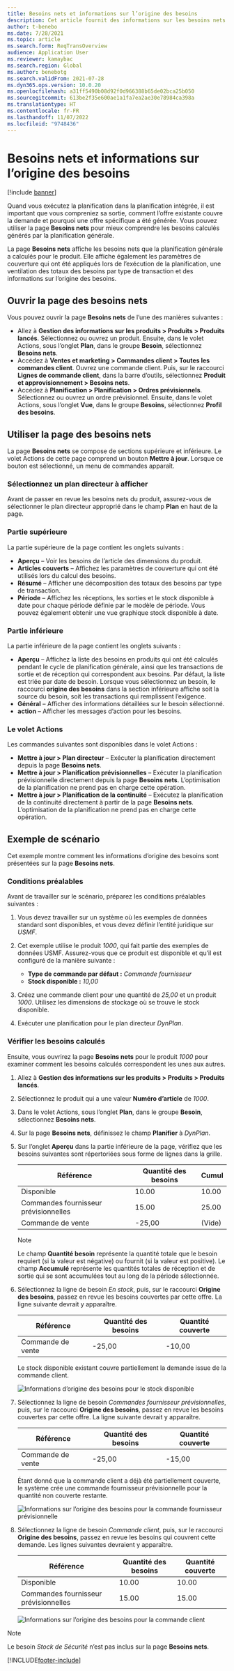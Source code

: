 ```yaml
---
title: Besoins nets et informations sur l’origine des besoins
description: Cet article fournit des informations sur les besoins nets calculés et les informations d’origine des besoins.
author: t-benebo
ms.date: 7/28/2021
ms.topic: article
ms.search.form: ReqTransOverview
audience: Application User
ms.reviewer: kamaybac
ms.search.region: Global
ms.author: benebotg
ms.search.validFrom: 2021-07-28
ms.dyn365.ops.version: 10.0.20
ms.openlocfilehash: a31ff5490b08d92f0d966388b65de02bca25b050
ms.sourcegitcommit: 613be2f35e600ae1a1fa7ea2ae30e78984ca398a
ms.translationtype: HT
ms.contentlocale: fr-FR
ms.lasthandoff: 11/07/2022
ms.locfileid: "9748436"
---
```

# <a name="net-requirements-and-pegging-information"></a>Besoins nets et informations sur l’origine des besoins

[!include [banner](../../includes/banner.md)]

Quand vous exécutez la planification dans la planification intégrée, il est important que vous compreniez sa sortie, comment l’offre existante couvre la demande et pourquoi une offre spécifique a été générée. Vous pouvez utiliser la page **Besoins nets** pour mieux comprendre les besoins calculés générés par la planification générale.

La page **Besoins nets** affiche les besoins nets que la planification générale a calculés pour le produit. Elle affiche également les paramètres de couverture qui ont été appliqués lors de l’exécution de la planification, une ventilation des totaux des besoins par type de transaction et des informations sur l’origine des besoins.

## <a name="open-the-net-requirements-page"></a>Ouvrir la page des besoins nets

Vous pouvez ouvrir la page **Besoins nets** de l’une des manières suivantes :

- Allez à **Gestion des informations sur les produits \> Produits \> Produits lancés**. Sélectionnez ou ouvrez un produit. Ensuite, dans le volet Actions, sous l’onglet **Plan**, dans le groupe **Besoin**, sélectionnez **Besoins nets**.
- Accédez à **Ventes et marketing \> Commandes client \> Toutes les commandes client**. Ouvrez une commande client. Puis, sur le raccourci **Lignes de commande client**, dans la barre d’outils, sélectionnez **Produit et approvisionnement \> Besoins nets**.
- Accédez à **Planification \> Planification \> Ordres prévisionnels**. Sélectionnez ou ouvrez un ordre prévisionnel. Ensuite, dans le volet Actions, sous l’onglet **Vue**, dans le groupe **Besoins**, sélectionnez **Profil des besoins**.

## <a name="use-the-net-requirements-page"></a>Utiliser la page des besoins nets

La page **Besoins nets** se compose de sections supérieure et inférieure. Le volet Actions de cette page comprend un bouton **Mettre à jour**. Lorsque ce bouton est sélectionné, un menu de commandes apparaît.

### <a name="select-a-master-plan-to-view"></a>Sélectionnez un plan directeur à afficher

Avant de passer en revue les besoins nets du produit, assurez-vous de sélectionner le plan directeur approprié dans le champ **Plan** en haut de la page.

### <a name="upper-section"></a>Partie supérieure

La partie supérieure de la page contient les onglets suivants :

- **Aperçu** – Voir les besoins de l’article des dimensions du produit.
- **Articles couverts** – Affichez les paramètres de couverture qui ont été utilisés lors du calcul des besoins.
- **Résumé** – Afficher une décomposition des totaux des besoins par type de transaction.
- **Période** – Affichez les réceptions, les sorties et le stock disponible à date pour chaque période définie par le modèle de période. Vous pouvez également obtenir une vue graphique stock disponible à date.

### <a name="lower-section"></a>Partie inférieure

La partie inférieure de la page contient les onglets suivants :

- **Aperçu** – Affichez la liste des besoins en produits qui ont été calculés pendant le cycle de planification générale, ainsi que les transactions de sortie et de réception qui correspondent aux besoins. Par défaut, la liste est triée par date de besoin. Lorsque vous sélectionnez un besoin, le raccourci **origine des besoins** dans la section inférieure affiche soit la source du besoin, soit les transactions qui remplissent l’exigence.
- **Général** – Afficher des informations détaillées sur le besoin sélectionné.
- **action** – Afficher les messages d’action pour les besoins.

### <a name="the-action-pane"></a>Le volet Actions

Les commandes suivantes sont disponibles dans le volet Actions :

- **Mettre à jour \> Plan directeur** – Exécuter la planification directement depuis la page **Besoins nets**.
- **Mettre à jour \> Planification prévisionnelles** – Exécuter la planification prévisionnelle directement depuis la page **Besoins nets**. L’optimisation de la planification ne prend pas en charge cette opération.
- **Mettre à jour \> Planification de la continuité** – Exécutez la planification de la continuité directement à partir de la page **Besoins nets**. L’optimisation de la planification ne prend pas en charge cette opération.

## <a name="example-scenario"></a>Exemple de scénario

Cet exemple montre comment les informations d’origine des besoins sont présentées sur la page **Besoins nets**.

### <a name="prerequisites"></a>Conditions préalables

Avant de travailler sur le scénario, préparez les conditions préalables suivantes :

1. Vous devez travailler sur un système où les exemples de données standard sont disponibles, et vous devez définir l’entité juridique sur *USMF*.
2. Cet exemple utilise le produit *1000*, qui fait partie des exemples de données USMF. Assurez-vous que ce produit est disponible et qu’il est configuré de la manière suivante :

    - **Type de commande par défaut :** *Commande fournisseur*
    - **Stock disponible :** *10,00*

3. Créez une commande client pour une quantité de *25,00* et un produit *1000*. Utilisez les dimensions de stockage où se trouve le stock disponible.
4. Exécuter une planification pour le plan directeur *DynPlan*.

### <a name="review-the-calculated-requirements"></a>Vérifier les besoins calculés

Ensuite, vous ouvrirez la page **Besoins nets** pour le produit *1000* pour examiner comment les besoins calculés correspondent les unes aux autres.

1. Allez à **Gestion des informations sur les produits \> Produits \> Produits lancés**.
1. Sélectionnez le produit qui a une valeur **Numéro d’article** de *1000*.
1. Dans le volet Actions, sous l’onglet **Plan**, dans le groupe **Besoin**, sélectionnez **Besoins nets**.
1. Sur la page **Besoins nets**, définissez le champ **Planifier** à *DynPlan*.
1. Sur l’onglet **Aperçu** dans la partie inférieure de la page, vérifiez que les besoins suivantes sont répertoriées sous forme de lignes dans la grille.

    | Référence | Quantité des besoins | Cumul |
    |---|---|---|
    | Disponible | 10.00 | 10.00 |
    | Commandes fournisseur prévisionnelles | 15.00 | 25.00 |
    | Commande de vente | -25,00 | (Vide) |

    > [!NOTE]
    > Le champ **Quantité besoin** représente la quantité totale que le besoin requiert (si la valeur est négative) ou fournit (si la valeur est positive). Le champ **Accumulé** représente les quantités totales de réception et de sortie qui se sont accumulées tout au long de la période sélectionnée.

1. Sélectionnez la ligne de besoin *En stock*, puis, sur le raccourci **Origine des besoins**, passez en revue les besoins couvertes par cette offre. La ligne suivante devrait y apparaître.

    | Référence | Quantité des besoins | Quantité couverte |
    |---|---|---|
    | Commande de vente | -25,00 | -10,00 |

    Le stock disponible existant couvre partiellement la demande issue de la commande client.

    ![Informations d’origine des besoins pour le stock disponible](media/pegging-on-hand.png "Informations d’origine des besoins pour le stock disponible")

1. Sélectionnez la ligne de besoin *Commandes fournisseur prévisionnelles*, puis, sur le raccourci **Origine des besoins**, passez en revue les besoins couvertes par cette offre. La ligne suivante devrait y apparaître.

    | Référence | Quantité des besoins | Quantité couverte |
    |---|---|---|
    | Commande de vente | -25,00 | -15,00 |

    Étant donné que la commande client a déjà été partiellement couverte, le système crée une commande fournisseur prévisionnelle pour la quantité non couverte restante.

    ![Informations sur l’origine des besoins pour la commande fournisseur prévisionnelle](media/pegging-planned-purchase-order.png "Informations sur l’origine des besoins pour la commande fournisseur prévisionnelle")

1. Sélectionnez la ligne de besoin *Commande client*, puis, sur le raccourci **Origine des besoins**, passez en revue les besoins qui couvrent cette demande. Les lignes suivantes devraient y apparaître.

    | Référence | Quantité des besoins | Quantité couverte |
    |---|---|---|
    | Disponible | 10.00 | 10.00 |
    | Commandes fournisseur prévisionnelles | 15.00 | 15.00 |

    ![Informations sur l’origine des besoins pour la commande client](media/pegging-planned-purchase-order.png "Informations sur l’origine des besoins pour la commande client")

> [!NOTE]
> Le besoin *Stock de Sécurité* n’est pas inclus sur la page **Besoins nets**.

[!INCLUDE[footer-include](../../../includes/footer-banner.md)]
